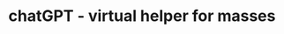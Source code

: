 ---
title: chatGPT - virtual helper for masses
tags: [AI, chatGPT, OpenAI]
style: fill
color: primary
description: 
---